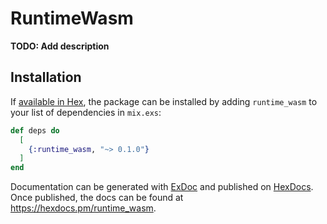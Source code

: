# RuntimeWasm

**TODO: Add description**

## Installation

If [available in Hex](https://hex.pm/docs/publish), the package can be installed
by adding `runtime_wasm` to your list of dependencies in `mix.exs`:

```elixir
def deps do
  [
    {:runtime_wasm, "~> 0.1.0"}
  ]
end
```

Documentation can be generated with [ExDoc](https://github.com/elixir-lang/ex_doc)
and published on [HexDocs](https://hexdocs.pm). Once published, the docs can
be found at <https://hexdocs.pm/runtime_wasm>.

